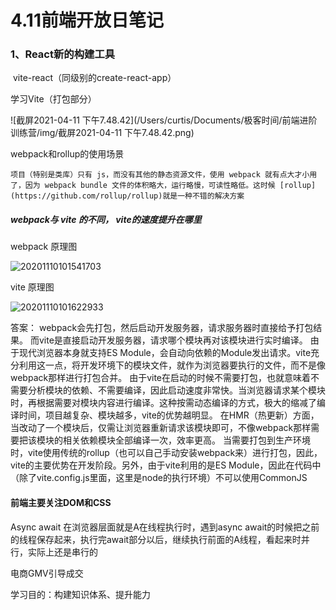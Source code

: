 # 4.11前端开放日笔记

### 1、React新的构建工具

​	vite-react（同级别的create-react-app）

学习Vite（打包部分）

![截屏2021-04-11 下午7.48.42](/Users/curtis/Documents/极客时间/前端进阶训练营/img/截屏2021-04-11 下午7.48.42.png)

webpack和rollup的使用场景

```
项目（特别是类库）只有 js，而没有其他的静态资源文件，使用 webpack 就有点大才小用了，因为 webpack bundle 文件的体积略大，运行略慢，可读性略低。这时候 [rollup](https://github.com/rollup/rollup)就是一种不错的解决方案
```



##### webpack与 vite 的不同， vite的速度提升在哪里

webpack 原理图

![20201110101541703](/Users/curtis/Documents/极客时间/前端进阶训练营/img/20201110101541703.png)

vite 原理图

![20201110101622933](/Users/curtis/Documents/极客时间/前端进阶训练营/img/20201110101622933.png)

答案：
webpack会先打包，然后启动开发服务器，请求服务器时直接给予打包结果。
而vite是直接启动开发服务器，请求哪个模块再对该模块进行实时编译。
由于现代浏览器本身就支持ES Module，会自动向依赖的Module发出请求。vite充分利用这一点，将开发环境下的模块文件，就作为浏览器要执行的文件，而不是像webpack那样进行打包合并。
由于vite在启动的时候不需要打包，也就意味着不需要分析模块的依赖、不需要编译，因此启动速度非常快。当浏览器请求某个模块时，再根据需要对模块内容进行编译。这种按需动态编译的方式，极大的缩减了编译时间，项目越复杂、模块越多，vite的优势越明显。
在HMR（热更新）方面，当改动了一个模块后，仅需让浏览器重新请求该模块即可，不像webpack那样需要把该模块的相关依赖模块全部编译一次，效率更高。
当需要打包到生产环境时，vite使用传统的rollup（也可以自己手动安装webpack来）进行打包，因此，vite的主要优势在开发阶段。另外，由于vite利用的是ES Module，因此在代码中（除了vite.config.js里面，这里是node的执行环境）不可以使用CommonJS 



#### 前端主要关注DOM和CSS



Async await 在浏览器层面就是A在线程执行时，遇到async await的时候把之前的线程保存起来，执行完await部分以后，继续执行前面的A线程，看起来时并行，实际上还是串行的



电商GMV引导成交



学习目的：构建知识体系、提升能力